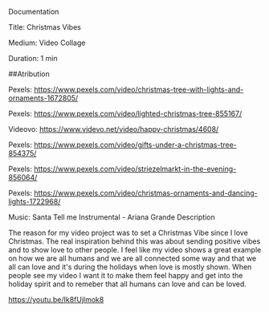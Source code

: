 Documentation

Title: Christmas Vibes

Medium: Video Collage

Duration: 1 min

##Atribution

Pexels: https://www.pexels.com/video/christmas-tree-with-lights-and-ornaments-1672805/

Pexels: https://www.pexels.com/video/lighted-christmas-tree-855167/

Videovo: https://www.videvo.net/video/happy-christmas/4608/

Pexels: https://www.pexels.com/video/gifts-under-a-christmas-tree-854375/

Pexels: https://www.pexels.com/video/striezelmarkt-in-the-evening-856064/

Pexels: https://www.pexels.com/video/christmas-ornaments-and-dancing-lights-1722968/

Music: Santa Tell me Instrumental - Ariana Grande
Description

The reason for my video project was to set a Christmas Vibe since I love Christmas. The real inspiration behind this was about sending positive vibes and to show love to other people. I feel like my video shows a great example on how we are all humans and we are all connected some way and that we all can love and it's during the holidays when love is mostly shown. When people see my video I want it to make them feel happy and get into the holiday spirit and to remeber that all humans can love and can be loved.

https://youtu.be/Ik8fUjlmok8



